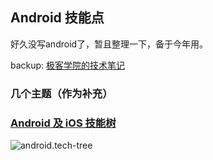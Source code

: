 ## Android 技能点

好久没写android了，暂且整理一下，备于今年用。

backup: [极客学院的技术笔记](http://wiki.jikexueyuan.com/project/notes/README.html)

### 几个主题（作为补充）


### [Android 及 iOS 技能树](http://www.wtoutiao.com/p/G27UI9.html)

![android.tech-tree](https://github.com/BinaryArtists/not-just-code/tree/master/ios/imges/android.tech-tree.png)
